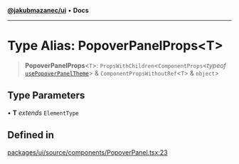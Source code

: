 [**@jakubmazanec/ui**](../README.md) • **Docs**

---

# Type Alias: PopoverPanelProps\<T\>

> **PopoverPanelProps**\<`T`\>: `PropsWithChildren`\<`ComponentProps`\<_typeof_
> [`usePopoverPanelTheme`](../functions/usePopoverPanelTheme.md)\> &
> `ComponentPropsWithoutRef`\<`T`\> & `object`\>

## Type Parameters

• **T** _extends_ `ElementType`

## Defined in

[packages/ui/source/components/PopoverPanel.tsx:23](https://github.com/jakubmazanec/tools/blob/e8e1a063ee4a3ba5413ab6c19f760853c220a8ce/packages/ui/source/components/PopoverPanel.tsx#L23)
